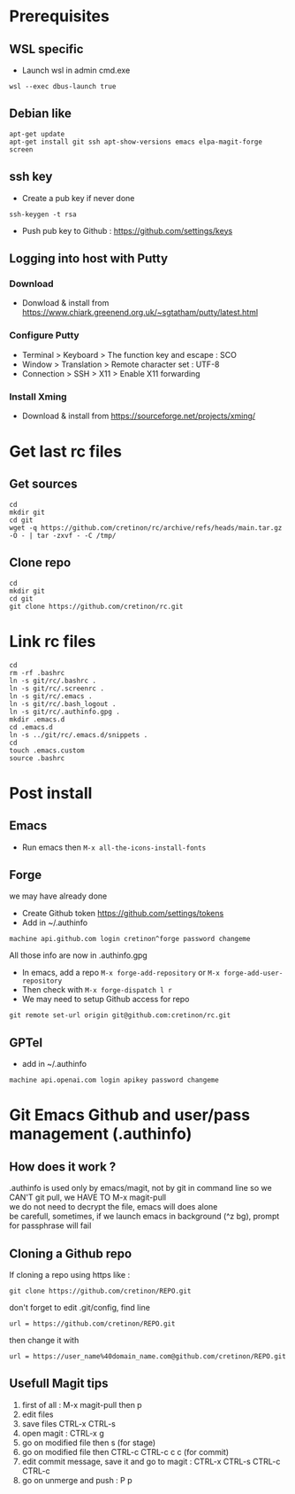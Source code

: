 # Prerequisites
## WSL specific
* Launch wsl in admin cmd.exe
``` shell
wsl --exec dbus-launch true
```
## Debian like
``` shell
apt-get update
apt-get install git ssh apt-show-versions emacs elpa-magit-forge screen
```
## ssh key
* Create a pub key if never done
``` shell
ssh-keygen -t rsa
```
* Push pub key to Github : https://github.com/settings/keys
## Logging into host with Putty
### Download
* Donwload & install from https://www.chiark.greenend.org.uk/~sgtatham/putty/latest.html
### Configure Putty
* Terminal > Keyboard > The function key and escape : SCO
* Window > Translation > Remote character set : UTF-8
* Connection > SSH > X11 > Enable X11 forwarding
### Install Xming
* Download & install from https://sourceforge.net/projects/xming/
# Get last rc files
## Get sources
``` shell
cd
mkdir git
cd git
wget -q https://github.com/cretinon/rc/archive/refs/heads/main.tar.gz -O - | tar -zxvf - -C /tmp/
```
## Clone repo
``` shell
cd
mkdir git
cd git
git clone https://github.com/cretinon/rc.git
```
# Link rc files
``` shell
cd
rm -rf .bashrc
ln -s git/rc/.bashrc .
ln -s git/rc/.screenrc .
ln -s git/rc/.emacs .
ln -s git/rc/.bash_logout .
ln -s git/rc/.authinfo.gpg .
mkdir .emacs.d
cd .emacs.d
ln -s ../git/rc/.emacs.d/snippets .
cd
touch .emacs.custom
source .bashrc
```
# Post install
## Emacs
* Run emacs then ```M-x all-the-icons-install-fonts```
## Forge
we may have already done
* Create Github token https://github.com/settings/tokens
* Add in ~/.authinfo
```
machine api.github.com login cretinon^forge password changeme
```
All those info are now in .authinfo.gpg
* In emacs, add a repo
```M-x forge-add-repository``` or ```M-x forge-add-user-repository ```
* Then check with
```M-x forge-dispatch l r```
* We may need to setup Github access for repo
``` shell
git remote set-url origin git@github.com:cretinon/rc.git
```
## GPTel
* add in ~/.authinfo
```
machine api.openai.com login apikey password changeme
```
# Git Emacs Github and user/pass management (.authinfo)
## How does it work ?
.authinfo is used only by emacs/magit, not by git in command line so we CAN'T git pull, we HAVE TO M-x magit-pull\
we do not need to decrypt the file, emacs will does alone\
be carefull, sometimes, if we launch emacs in background (^z bg), prompt for passphrase will fail
## Cloning a Github repo
If cloning a repo using https like :

``` shell
git clone https://github.com/cretinon/REPO.git
```
don't forget to edit .git/config, find line

```
url = https://github.com/cretinon/REPO.git
```
then change it with
```
url = https://user_name%40domain_name.com@github.com/cretinon/REPO.git
```
## Usefull Magit tips
1. first of all : M-x magit-pull then p
2. edit files
3. save files CTRL-x CTRL-s
4. open magit : CTRL-x g
5. go on modified file then s (for stage)
6. go on modified file then CTRL-c CTRL-c c c (for commit)
7. edit commit message, save it and go to magit : CTRL-x CTRL-s CTRL-c CTRL-c
8. go on unmerge and push : P p
